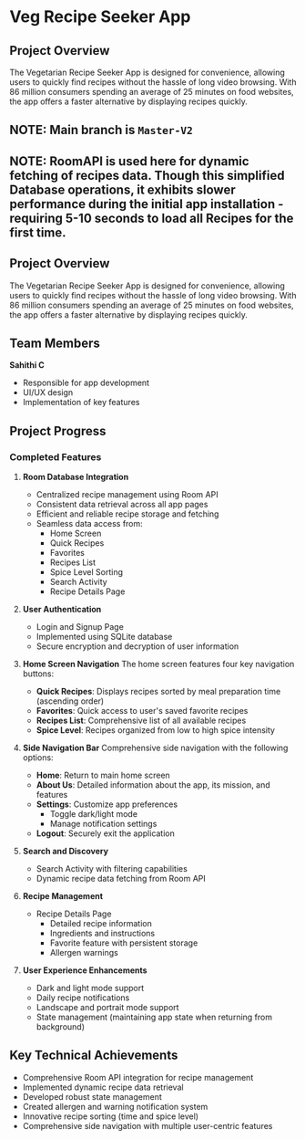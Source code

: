 # Veg Recipe Seeker App

## Project Overview

The Vegetarian Recipe Seeker App is designed for convenience, allowing users to quickly find recipes without the hassle of long video browsing. With 86 million consumers spending an average of 25 minutes on food websites, the app offers a faster alternative by displaying recipes quickly. 

## NOTE: Main branch is `Master-V2`

## NOTE: RoomAPI is used here for dynamic fetching of recipes data. Though this simplified Database operations, it exhibits slower performance during the initial app installation - requiring 5-10 seconds to load all Recipes for the first time.  

## Project Overview

The Vegetarian Recipe Seeker App is designed for convenience, allowing users to quickly find recipes without the hassle of long video browsing. With 86 million consumers spending an average of 25 minutes on food websites, the app offers a faster alternative by displaying recipes quickly.

## Team Members

**Sahithi C**
- Responsible for app development
- UI/UX design
- Implementation of key features

## Project Progress

### Completed Features

1. **Room Database Integration**
   - Centralized recipe management using Room API
   - Consistent data retrieval across all app pages
   - Efficient and reliable recipe storage and fetching
   - Seamless data access from:
     * Home Screen
     * Quick Recipes
     * Favorites
     * Recipes List
     * Spice Level Sorting
     * Search Activity
     * Recipe Details Page

2. **User Authentication**
    - Login and Signup Page
    - Implemented using SQLite database
    - Secure encryption and decryption of user information

3. **Home Screen Navigation**
   The home screen features four key navigation buttons:
    - **Quick Recipes**: Displays recipes sorted by meal preparation time (ascending order)
    - **Favorites**: Quick access to user's saved favorite recipes
    - **Recipes List**: Comprehensive list of all available recipes
    - **Spice Level**: Recipes organized from low to high spice intensity

4. **Side Navigation Bar**
   Comprehensive side navigation with the following options:
    - **Home**: Return to main home screen
    - **About Us**: Detailed information about the app, its mission, and features
    - **Settings**: Customize app preferences
        * Toggle dark/light mode
        * Manage notification settings
    - **Logout**: Securely exit the application

5. **Search and Discovery**
    - Search Activity with filtering capabilities
    - Dynamic recipe data fetching from Room API

6. **Recipe Management**
    - Recipe Details Page
        * Detailed recipe information
        * Ingredients and instructions
        * Favorite feature with persistent storage
        * Allergen warnings

7. **User Experience Enhancements**
    - Dark and light mode support
    - Daily recipe notifications
    - Landscape and portrait mode support
    - State management (maintaining app state when returning from background)

## Key Technical Achievements

- Comprehensive Room API integration for recipe management
- Implemented dynamic recipe data retrieval
- Developed robust state management
- Created allergen and warning notification system
- Innovative recipe sorting (time and spice level)
- Comprehensive side navigation with multiple user-centric features
